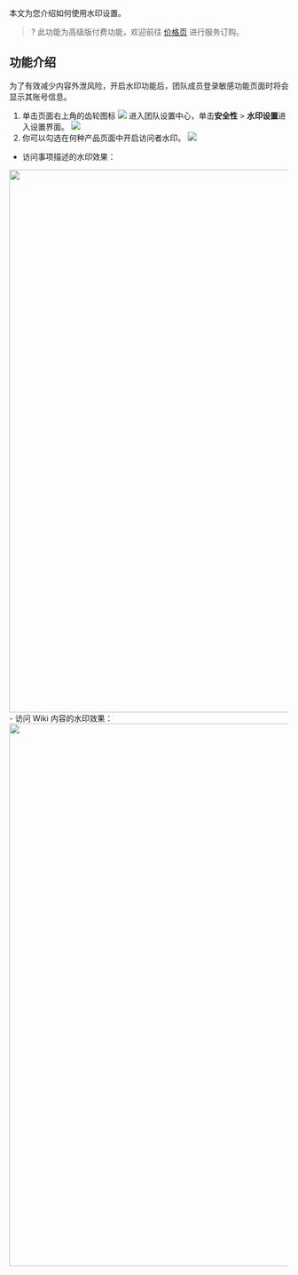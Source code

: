 本文为您介绍如何使用水印设置。
>? 此功能为高级版付费功能，欢迎前往 [价格页](https://coding.net/pricing) 进行服务订购。

## 功能介绍[](id:intro)
为了有效减少内容外泄风险，开启水印功能后，团队成员登录敏感功能页面时将会显示其账号信息。
1. 单击页面右上角的齿轮图标 <img src ="https://help-assets.codehub.cn/enterprise/20210928153255.png" style ="margin:0"> 进入团队设置中心，单击**安全性** > **水印设置**进入设置界面。
![](https://qcloudimg.tencent-cloud.cn/raw/e8e504e1589b276960b7a556ae663095.png)
2. 你可以勾选在何种产品页面中开启访问者水印。
![](https://qcloudimg.tencent-cloud.cn/raw/d7b0b38e3e2d5f93ed4910370bb768cb.png)
 - 访问事项描述的水印效果：
<img style="width:978px; max-width: inherit;" src="https://qcloudimg.tencent-cloud.cn/raw/719cadcc992236584a95f97ff5b0b95c.png" />
 - 访问 Wiki 内容的水印效果：
<img style="width:978px; max-width: inherit;" src="https://qcloudimg.tencent-cloud.cn/raw/5f042e31e6ccbfadeac732b35a5d0dfa.png" />

